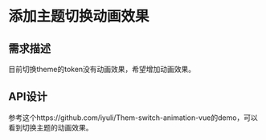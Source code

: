 # 添加主题切换动画效果

## 需求描述

目前切换theme的token没有动画效果，希望增加动画效果。

## API设计

参考这个https://github.com/iyuli/Them-switch-animation-vue的demo，可以看到切换主题的动画效果。
